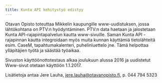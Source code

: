 ```yaml
---
title: Kunta API kehitystyö edistyy
---
```

Otavan Opisto toteuttaa Mikkelin kaupungille www-uudistuksen, jossa lähtökohtana on PTV:n hyödyntäminen. PTV:n data haetaan ja jalostetaan Kunta API-rajapintapalvelun kautta www-sivuille. Saman Kunta API -rajapinnan kautta integroidaan myös muita kunnan käyttämiä tietolähteitä esim. CaseM, tapahtumakalenteri, puhelinluettelo jne. Tämä helpottaa ylläpitäjien työtä ja säästää työaikaa. 

Sivuston käyttöönottotestaus alkaa joulukuun alussa 2016 ja uudistetut Www-sivut otetaan käyttöön 1.1.2017.

Lisätietoja antaa Jere Lauha, jere.lauha@otavanopisto.fi, p. 044 794 5323

